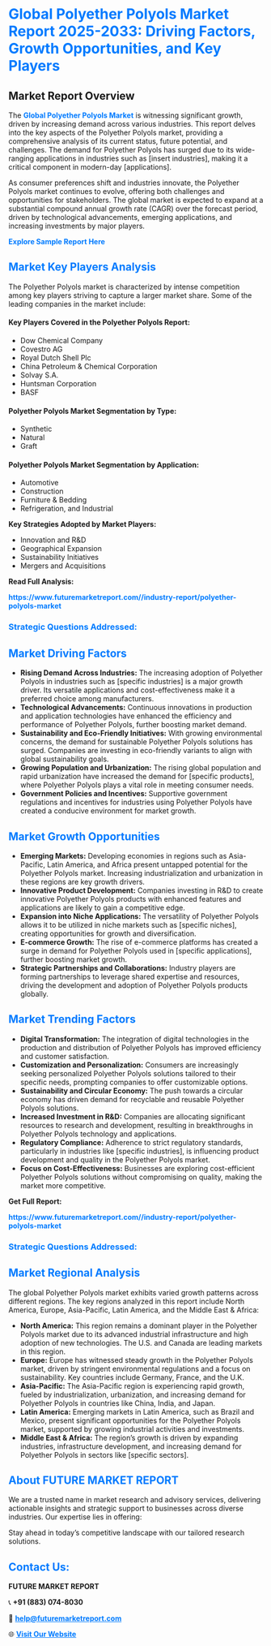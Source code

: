 <h1 style="color: #007BFF;">Global Polyether Polyols Market Report 2025-2033: Driving Factors, Growth Opportunities, and Key Players</h1>

<section id="overview">
<h2>Market Report Overview</h2>
<p>The <a href="https://www.futuremarketreport.com//industry-report/polyether-polyols-market" style="color: #007BFF; text-decoration: none;"><strong>Global Polyether Polyols Market</strong></a> is witnessing significant growth, driven by increasing demand across various industries. This report delves into the key aspects of the Polyether Polyols market, providing a comprehensive analysis of its current status, future potential, and challenges. The demand for Polyether Polyols has surged due to its wide-ranging applications in industries such as [insert industries], making it a critical component in modern-day [applications].</p>
<p>As consumer preferences shift and industries innovate, the Polyether Polyols market continues to evolve, offering both challenges and opportunities for stakeholders. The global market is expected to expand at a substantial compound annual growth rate (CAGR) over the forecast period, driven by technological advancements, emerging applications, and increasing investments by major players.</p>
</section>

<section id="overview">
<p><a href="https://www.futuremarketreport.com//request-sample/reportId=89936" style="color: #007BFF; text-decoration: none;"><strong>Explore Sample Report Here</strong></a></p>
</section>

<section id="key-players">
<h2 style="color: #007BFF;">Market Key Players Analysis</h2>
<p>The Polyether Polyols market is characterized by intense competition among key players striving to capture a larger market share. Some of the leading companies in the market include:</p>
<h4>Key Players Covered in the Polyether Polyols Report:</h4>
<ul><li>Dow Chemical Company</li><li>Covestro AG</li><li>Royal Dutch Shell Plc</li><li>China Petroleum &amp; Chemical Corporation</li><li>Solvay S.A.</li><li>Huntsman Corporation</li><li>BASF</li></ul>
<h4>Polyether Polyols Market Segmentation by Type:</h4>
<ul><li>Synthetic</li><li>Natural</li><li>Graft</li></ul>

<h4>Polyether Polyols Market Segmentation by Application:</h4>
<ul><li>Automotive</li><li>Construction</li><li>Furniture &amp; Bedding</li><li>Refrigeration, and Industrial</li></ul>
<p><strong>Key Strategies Adopted by Market Players:</strong></p>
<ul>
<li>Innovation and R&D</li>
<li>Geographical Expansion</li>
<li>Sustainability Initiatives</li>
<li>Mergers and Acquisitions</li>
</ul>
</section>

<section>
<p><strong>Read Full Analysis: </strong></p><a href="https://www.futuremarketreport.com//industry-report/polyether-polyols-market" style="color: #007BFF; text-decoration: none;"><strong>https://www.futuremarketreport.com//industry-report/polyether-polyols-market</strong></a>
<h3 style="color: #007BFF;">Strategic Questions Addressed:</h3>
</section>

<section id="driving-factors">
<h2 style="color: #007BFF;">Market Driving Factors</h2>
<ul>
<li><strong>Rising Demand Across Industries:</strong> The increasing adoption of Polyether Polyols in industries such as [specific industries] is a major growth driver. Its versatile applications and cost-effectiveness make it a preferred choice among manufacturers.</li>
<li><strong>Technological Advancements:</strong> Continuous innovations in production and application technologies have enhanced the efficiency and performance of Polyether Polyols, further boosting market demand.</li>
<li><strong>Sustainability and Eco-Friendly Initiatives:</strong> With growing environmental concerns, the demand for sustainable Polyether Polyols solutions has surged. Companies are investing in eco-friendly variants to align with global sustainability goals.</li>
<li><strong>Growing Population and Urbanization:</strong> The rising global population and rapid urbanization have increased the demand for [specific products], where Polyether Polyols plays a vital role in meeting consumer needs.</li>
<li><strong>Government Policies and Incentives:</strong> Supportive government regulations and incentives for industries using Polyether Polyols have created a conducive environment for market growth.</li>
</ul>
</section>

<section id="growth-opportunities">
<h2 style="color: #007BFF;">Market Growth Opportunities</h2>
<ul>
<li><strong>Emerging Markets:</strong> Developing economies in regions such as Asia-Pacific, Latin America, and Africa present untapped potential for the Polyether Polyols market. Increasing industrialization and urbanization in these regions are key growth drivers.</li>
<li><strong>Innovative Product Development:</strong> Companies investing in R&D to create innovative Polyether Polyols products with enhanced features and applications are likely to gain a competitive edge.</li>
<li><strong>Expansion into Niche Applications:</strong> The versatility of Polyether Polyols allows it to be utilized in niche markets such as [specific niches], creating opportunities for growth and diversification.</li>
<li><strong>E-commerce Growth:</strong> The rise of e-commerce platforms has created a surge in demand for Polyether Polyols used in [specific applications], further boosting market growth.</li>
<li><strong>Strategic Partnerships and Collaborations:</strong> Industry players are forming partnerships to leverage shared expertise and resources, driving the development and adoption of Polyether Polyols products globally.</li>
</ul>
</section>

<section id="trending-factors">
<h2 style="color: #007BFF;">Market Trending Factors</h2>
<ul>
<li><strong>Digital Transformation:</strong> The integration of digital technologies in the production and distribution of Polyether Polyols has improved efficiency and customer satisfaction.</li>
<li><strong>Customization and Personalization:</strong> Consumers are increasingly seeking personalized Polyether Polyols solutions tailored to their specific needs, prompting companies to offer customizable options.</li>
<li><strong>Sustainability and Circular Economy:</strong> The push towards a circular economy has driven demand for recyclable and reusable Polyether Polyols solutions.</li>
<li><strong>Increased Investment in R&D:</strong> Companies are allocating significant resources to research and development, resulting in breakthroughs in Polyether Polyols technology and applications.</li>
<li><strong>Regulatory Compliance:</strong> Adherence to strict regulatory standards, particularly in industries like [specific industries], is influencing product development and quality in the Polyether Polyols market.</li>
<li><strong>Focus on Cost-Effectiveness:</strong> Businesses are exploring cost-efficient Polyether Polyols solutions without compromising on quality, making the market more competitive.</li>
</ul>
</section>

<section>
<p><strong>Get Full Report: </strong></p><a href="https://www.futuremarketreport.com//industry-report/polyether-polyols-market" style="color: #007BFF; text-decoration: none;"><strong>https://www.futuremarketreport.com//industry-report/polyether-polyols-market</strong></a>
<h3 style="color: #007BFF;">Strategic Questions Addressed:</h3>
</section>


<section id="regional-analysis">
<h2 style="color: #007BFF;">Market Regional Analysis</h2>
<p>The global Polyether Polyols market exhibits varied growth patterns across different regions. The key regions analyzed in this report include North America, Europe, Asia-Pacific, Latin America, and the Middle East & Africa:</p>
<ul>
<li><strong>North America:</strong> This region remains a dominant player in the Polyether Polyols market due to its advanced industrial infrastructure and high adoption of new technologies. The U.S. and Canada are leading markets in this region.</li>
<li><strong>Europe:</strong> Europe has witnessed steady growth in the Polyether Polyols market, driven by stringent environmental regulations and a focus on sustainability. Key countries include Germany, France, and the U.K.</li>
<li><strong>Asia-Pacific:</strong> The Asia-Pacific region is experiencing rapid growth, fueled by industrialization, urbanization, and increasing demand for Polyether Polyols in countries like China, India, and Japan.</li>
<li><strong>Latin America:</strong> Emerging markets in Latin America, such as Brazil and Mexico, present significant opportunities for the Polyether Polyols market, supported by growing industrial activities and investments.</li>
<li><strong>Middle East & Africa:</strong> The region’s growth is driven by expanding industries, infrastructure development, and increasing demand for Polyether Polyols in sectors like [specific sectors].</li>
</ul>
</section>

<footer>
<h2 style="color: #007BFF;">About FUTURE MARKET REPORT</h2>
<p>We are a trusted name in market research and advisory services, delivering actionable insights and strategic support to businesses across diverse industries. Our expertise lies in offering:</p>

<p>Stay ahead in today’s competitive landscape with our tailored research solutions.</p>

<h2 style="color: #007BFF;">Contact Us:</h2>
<p><strong>FUTURE MARKET REPORT</strong></p>
<p>📞 <strong>+91 (883) 074-8030</strong></p>
<p>📧 <strong><a href="mailto:help@futuremarketreport.com" style="color: #007BFF;">help@futuremarketreport.com</a></strong></p>
<p>🌐 <strong><a href="https://www.futuremarketreport.com/" style="color: #007BFF;">Visit Our Website</a></strong></p>
</footer>